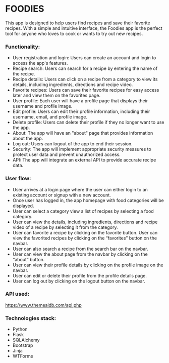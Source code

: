 # FOODIES
This app is designed to help users find recipes and save their favorite recipes. With a simple and intuitive interface, the Foodies app is the perfect tool for anyone who loves to cook or wants to try out new recipes.

### Functionality:
- User registration and login: Users can create an account and login to access the app's features.
- Recipe search: Users can search for a  recipe by entering the name of the recipe.
- Recipe details: Users can click on a recipe from a category to view its details, including ingredients, directions and recipe video.
- Favorite recipes: Users can save their favorite recipes for easy access later and view them on the favorites page.
- User profile: Each user will have a profile page that displays their username and profile image.
- Edit profile: Users can edit their profile information, including their username, email, and profile image.
- Delete profile: Users can delete their profile if they no longer want to use the app.
- About: The app will have an "about" page that provides information about the app.
- Log out: Users can logout of the app to end their session.
- Security: The app will implement appropriate security measures to protect user data and prevent unauthorized access. 
- API: The app will integrate an external API to provide accurate recipe data.

### User flow:
- User arrives at a login page where the user can either login to an existing account or signup with a new account.
- Once user has logged in, the app homepage with food categories will be displayed.
- User can select a category view a list of recipes by selecting a food category.
- User can view the details, including ingredients, directions and recipe video of a recipe by selecting it from the category.
- User can favorite a recipe by clicking on the favorite button. User can view the favorited recipes by clicking on the “favorites” button on the navbar.
- User can also search a recipe from the search bar on the navbar.
- User can view the about page from the navbar by clicking on the “about” button.
- User can view their profile details by clicking on the profile image on the navbar.
- User can edit or delete their profile from the profile details page.
- User can log out by clicking on the logout button on the navbar.

### API used:
https://www.themealdb.com/api.php

### Technologies stack:
- Python
- Flask
- SQLAlchemy
- Bootstrap
- Jinja
- WTForms
